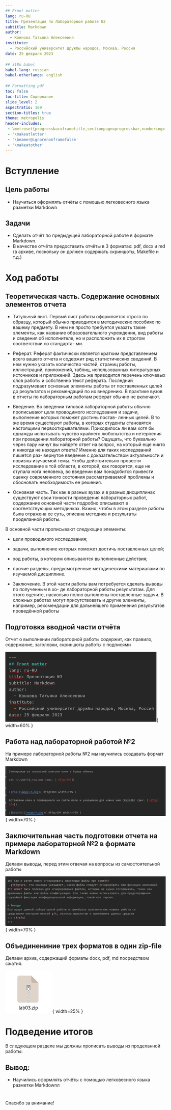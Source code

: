 ```yaml
---
## Front matter
lang: ru-RU
title: Презентация по Лабораторной работе №3
subtitle: Markdown
author:
  - Коннова Татьяна Алексеевна
institute:
  - Российский университет дружбы народов, Москва, Россия
date: 25 февраля 2023

## i18n babel
babel-lang: russian
babel-otherlangs: english

## Formatting pdf
toc: false
toc-title: Содержание
slide_level: 2
aspectratio: 169
section-titles: true
theme: metropolis
header-includes:
 - \metroset{progressbar=frametitle,sectionpage=progressbar,numbering=fraction}
 - '\makeatletter'
 - '\beamer@ignorenonframefalse'
 - '\makeatother'
---
```



# Вступление

## Цель работы

- Научиться оформлять отчёты с помощью легковесного языка разметки Markdown

## Задачи

- Сделать отчёт по предыдущей лабораторной работе в формате Markdown.
- В качестве отчёта предоставить отчёты в 3 форматах: pdf, docx и md (в архиве,
поскольку он должен содержать скриншоты, Makefile и т.д.)

# Ход работы
## Теоретическая часть. Содержание основных элементов отчета
- Титульный лист. Первый лист работы оформляется строго по образцу, который обычно
приводится в методических пособиях по вашему предмету. В нем не просто требуется
указать такие элементы, как название образовательного учреждения, вид работы
и сведения об исполнителе, но и расположить их в строгом соответствии со стандарта-
ми.

- Реферат. Реферат фактически является кратким представлением всего вашего отчета
и содержит ряд статистических сведений. В нем нужно указать количество частей,
страниц работы, иллюстраций, приложений, таблиц, использованных литературных
источников и приложений. Здесь же приводится перечень ключевых слов работы
и собственно текст реферата. Последний подразумевает основные элементы работы
от поставленных целей до результатов и рекомендаций по их внедрению. В практике
вузов в отчеты по лабораторным работам реферат обычно не включают.

- Введение. Во введении типовой лабораторной работы обычно прописывают цели
проводимого исследования и задачи, выполнение которых поможет достичь постав-
ленных целей. В то же время существуют работы, в которых студенты становятся
настоящими первооткрывателями. Приходилось ли вам хотя бы однажды испытывать
чувство крайнего любопытства и нетерпения при проведении лабораторной работы?
Ощущать, что буквально через пару минут вы найдете ответ на вопрос, на который
еще никто и никогда не находил ответа? Именно для таких исследований пишется раз-
вернутое введение с доказательством актуальности и новизны изучаемой темы. Чтобы
действительно провести исследование в той области, в которой, как говорится, еще не
ступала нога человека, во введении вам понадобится привести оценку современного
состояния рассматриваемой проблемы и обосновать необходимость ее решения.

- Основная часть. Так как в разных вузах и в разных дисциплинах существуют свои
тонкости проведения лабораторных работ, содержание основной части подробно
описывают в соответствующих методичках. Важно, чтобы в этом разделе работы была
отражена ее суть, описана методика и результаты проделанной работы.

В основной части прописывают следующие элементы:

- цели проводимого исследования;

- задачи, выполнение которых поможет достичь поставленных целей;

- ход работы, в котором описываются выполненные действия;

- прочие разделы, предусмотренные методическими материалами по изучаемой
дисциплине.

- Заключение. В этой части работы вам потребуется сделать выводы по полученным в хо-
де лабораторной работы результатам. Для этого оцените, насколько полно выполнены
поставленные задачи. В сложных работах могут присутствовать и другие элементы,
например, рекомендации для дальнейшего применения результатов проведённой
работы



## Подготовка вводной части отчёта
Отчет о выполнении лабораторной работы содержит, как правило,
 содержание, заголовки, скриншоты работы с подписями
 
 
 ![Титульный лист](image/1фио.png){ width=60% }
 
 
## Работа над лабораторной работой №2
 На примере лабораторной работы №2 мы научились создавать формат Markdown
 
  ![Выполнение лабораторной работы №2](image/2гит2лаб.png){ width=70% }
  
  
## Заключительная часть подготовки отчета на примере лабораторной №2 в формате Markdown


Делаем выводы, перед этим отвечая на вопросы из самостоятельной работы


 ![Вывод лабораторной работы №2 в формате Markdown](image/3вывод.png){ width=70% }
 
## Объединениние трех форматов в один zip-file
 
Делаем архив, содержащий форматы docx, pdf, md посредством сжатия.
 
 
 
 
 ![Подготовка архива формата zip, содержащий форматы docx, pdf, md](image/зип4.png){ width=25% }
 
 
# Подведение итогов

В следующем разделе мы должны прописать выводы из проделанной работы:

## Вывод:
- Научились оформлять отчёты с помощью легковесного языка разметки Markdownл 

# 

Спасибо за внимание!

